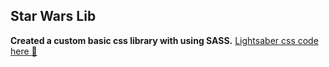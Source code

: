 ## Star Wars Lib

**Created a custom basic css library with using SASS.**
[Lightsaber css code here :star2:](https://codepen.io/kevinpowell/pen/jOygveP)
